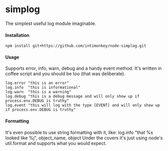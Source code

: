 # simplog

The simplest useful log module imaginable. 

#### Installation
    npm install git+https://github.com/intimonkey/node-simplog.git

#### Usage
Supports error, info, warn, debug and a handy event method.  It's
written in coffee script and you should be too (that was deliberate).

    log.error "this is an error"
    log.info  "this is informational"
    log.warn  "this is a warning"
    log.debug "this is a debug message and will only show up if process.env.DEBUG is truthy"
    log.event "this will log with the type [EVENT] and will only show up if process.env.DEBUG is truthy"

#### Formatting
It's even possible to use string formatting with it, like:
    log.info "that %s looked like %j", object_name, object
Under the covers it's just using node's util.format and supports what
you would expect.


